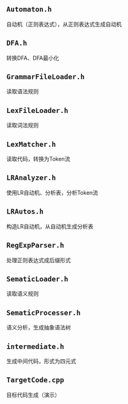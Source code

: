 ## `Automaton.h`
自动机（正则表达式），从正则表达式生成自动机

## `DFA.h`
转换DFA、DFA最小化

## `GrammarFileLoader.h`
读取语法规则

## `LexFileLoader.h`
读取词法规则

## `LexMatcher.h`
读取代码，转换为Token流

## `LRAnalyzer.h`
使用LR自动机、分析表，分析Token流

## `LRAutos.h`
构造LR自动机，从自动机生成分析表

## `RegExpParser.h`
处理正则表达式成后缀形式

## `SematicLoader.h`
读取语义规则

## `SematicProcesser.h`
语义分析，生成抽象语法树

## `intermediate.h`
生成中间代码，形式为四元式

## `TargetCode.cpp`
目标代码生成（演示）
